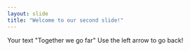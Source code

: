 ```yaml
---
layout: slide
title: "Welcome to our second slide!"
---
```

Your text "Together we go far"
Use the left arrow to go back!
